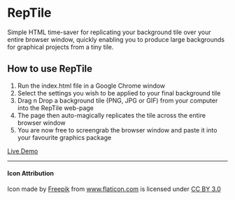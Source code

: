 # RepTile

Simple HTML time-saver for replicating your background tile over your entire browser window, quickly enabling you to produce large backgrounds for graphical projects from a tiny tile.

## How to use RepTile

1. Run the index.html file in a Google Chrome window
2. Select the settings you wish to be applied to your final background tile
2. Drag n Drop a background tile (PNG, JPG or GIF) from your computer into the RepTile web-page
3. The page then auto-magically replicates the tile across the entire browser window
4. You are now free to screengrab the browser window and paste it into your favourite graphics package

<a href="http://choulsey.github.io">Live Demo</a>

---

#### Icon Attribution

Icon made by <a href="http://www.freepik.com" title="Freepik">Freepik</a> from <a href="http://www.flaticon.com" title="Flaticon">www.flaticon.com</a> is licensed under <a href="http://creativecommons.org/licenses/by/3.0/" title="Creative Commons BY 3.0">CC BY 3.0</a>